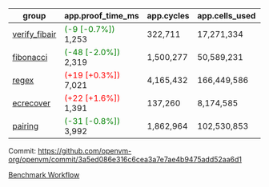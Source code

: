| group | app.proof_time_ms | app.cycles | app.cells_used | leaf.proof_time_ms | leaf.cycles | leaf.cells_used |
| -- | -- | -- | -- | -- | -- | -- |
| [verify_fibair](https://github.com/openvm-org/openvm/blob/benchmark-results/benchmarks-pr/1822/verify_fibair-3a5ed086e316c6cea3a7e7ae4b9475add52aa6d1.md) |<span style='color: green'>(-9 [-0.7%])</span> 1,253 |  322,711 |  17,271,334 |- | - | - |
| [fibonacci](https://github.com/openvm-org/openvm/blob/benchmark-results/benchmarks-pr/1822/fibonacci-3a5ed086e316c6cea3a7e7ae4b9475add52aa6d1.md) |<span style='color: green'>(-48 [-2.0%])</span> 2,319 |  1,500,277 |  50,589,231 |- | - | - |
| [regex](https://github.com/openvm-org/openvm/blob/benchmark-results/benchmarks-pr/1822/regex-3a5ed086e316c6cea3a7e7ae4b9475add52aa6d1.md) |<span style='color: red'>(+19 [+0.3%])</span> 7,021 |  4,165,432 |  166,449,586 |- | - | - |
| [ecrecover](https://github.com/openvm-org/openvm/blob/benchmark-results/benchmarks-pr/1822/ecrecover-3a5ed086e316c6cea3a7e7ae4b9475add52aa6d1.md) |<span style='color: red'>(+22 [+1.6%])</span> 1,391 |  137,260 |  8,174,585 |- | - | - |
| [pairing](https://github.com/openvm-org/openvm/blob/benchmark-results/benchmarks-pr/1822/pairing-3a5ed086e316c6cea3a7e7ae4b9475add52aa6d1.md) |<span style='color: green'>(-31 [-0.8%])</span> 3,992 |  1,862,964 |  102,530,853 |- | - | - |


Commit: https://github.com/openvm-org/openvm/commit/3a5ed086e316c6cea3a7e7ae4b9475add52aa6d1

[Benchmark Workflow](https://github.com/openvm-org/openvm/actions/runs/16123938636)
